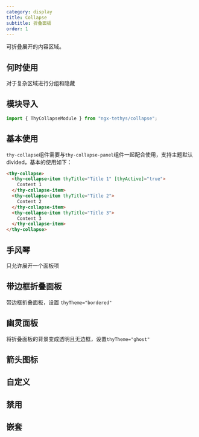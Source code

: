 ```yaml
---
category: display
title: Collapse
subtitle: 折叠面板
order: 1
---
```


<div class="dg-alert dg-alert-info">可折叠展开的内容区域。</div>

## 何时使用

对于复杂区域进行分组和隐藏

## 模块导入
```ts
import { ThyCollapseModule } from "ngx-tethys/collapse";
```

## 基本使用
`thy-collapse`组件需要与`thy-collapse-panel`组件一起配合使用，支持主题默认divided，基本的使用如下：
```html
<thy-collapse>
  <thy-collapse-item thyTitle="Title 1" [thyActive]="true">
    Content 1
  </thy-collapse-item>
  <thy-collapse-item thyTitle="Title 2">
    Content 2
  </thy-collapse-item>
  <thy-collapse-item thyTitle="Title 3">
    Content 3
  </thy-collapse-item>
</thy-collapse>

```

<example name="thy-collapse-basic-example">

## 手风琴
只允许展开一个面板项

<example name="thy-collapse-accordion-example">

## 带边框折叠面板

带边框折叠面板，设置 `thyTheme="bordered"`

<example name="thy-collapse-bordered-example">

## 幽灵面板

将折叠面板的背景变成透明且无边框，设置`thyTheme="ghost"`

<example name="thy-collapse-ghost-example">

## 箭头图标
<example name="thy-collapse-arrow-example">

## 自定义

<example name="thy-collapse-custom-example">

## 禁用

<example name="thy-collapse-disabled-example">

## 嵌套

<example name="thy-collapse-tree-example">


